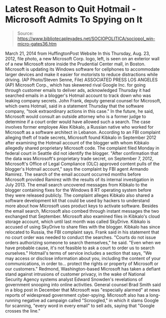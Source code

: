 # Latest Reason to Quit Hotmail - Microsoft Admits To Spying on It

> Source: https://www.bibliotecapleyades.net/SOCIOPOLITICA/sociopol_win-micro-gates36.htm

March 21, 2014
from
HuffingtonPost Website
In this Thursday, Aug. 23,
2012, file photo,
a new Microsoft Corp. logo,
left,
is seen on an exterior wall
of a new Microsoft store
inside the Prudential Center
mall, in Boston.
Microsoft is updating its
Windows software for cellphones
to accommodate larger devices
and make it easier for motorists
to reduce distractions while
driving.
(AP Photo/Steven Senne, File)
ASSOCIATED PRESS
LOS ANGELES (AP)
Microsoft Corp., which has skewered rival Google
Inc. for going through customer emails to deliver ads, acknowledged Thursday
it had searched emails in a blogger's Hotmail account to track down who was
leaking company secrets.
John Frank, deputy general counsel for Microsoft, which owns Hotmail,
said in a statement Thursday that the software company,
"took extraordinary actions in this case."
In the future, he said, Microsoft would consult
an outside attorney who is a former judge to determine if a court order
would have allowed such a search.
The case involves former employee
Alex Kibkalo, a Russian native who
worked for Microsoft as a software architect in Lebanon.
According to an FBI complaint alleging theft of trade secrets, Microsoft
found Kibkalo in September 2012 after examining the Hotmail account of the
blogger with whom Kibkalo allegedly shared proprietary Microsoft code.
The complaint filed Monday in federal court in
Seattle did not identify the blogger.
"After confirmation that the data was
Microsoft's proprietary trade secret, on September 7, 2012, Microsoft's
Office of Legal Compliance (OLC) approved content pulls of the blogger's
Hotmail account," says the complaint by FBI agent Armando Ramirez.
The search of the email account occurred months
before Microsoft provided Ramirez with the results of its internal
investigation in July 2013.
The email search uncovered messages from Kibkalo to the blogger containing
fixes for the Windows 8 RT operating system before they were released
publicly. The complaint alleges Kibkalo also shared a software development
kit that could be used by hackers to understand more about how Microsoft
uses product keys to activate software.
Besides the email search, Microsoft also combed through instant messages the
two exchanged that September. Microsoft also examined files in Kibkalo's
cloud storage account, which until last month was called SkyDrive. Kibkalo
is accused of using SkyDrive to share files with the blogger.
Kibkalo has since relocated to Russia, the FBI complaint says.
Frank said in his statement that no court order was needed to conduct the
searches.
"Courts do not issue orders authorizing
someone to search themselves," he said. "Even when we have probable
cause, it's not feasible to ask a court to order us to search
ourselves."
Hotmail's terms of service includes a section
that says,
"We may access or disclose information about
you, including the content of your communications, in order to...
protect the rights or property of Microsoft or our customers."
Redmond, Washington-based Microsoft has taken a
defiant stand against intrusions of customer privacy, in the wake of
National Security Agency systems analyst
Edward Snowden's
revelations of government snooping into online activities.
General counsel Brad Smith said in a blog post in December that
Microsoft was "especially alarmed" at news reports of widespread government
cyber-spying.
Microsoft also has a long-running negative ad campaign called "Scroogled,"
in which it slams
Google for scanning,
"every word in every email" to sell ads,
saying that "Google crosses the line."
